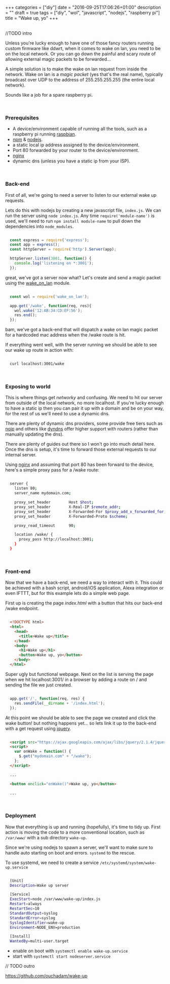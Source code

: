 +++
categories = ["diy"]
date = "2016-09-25T17:06:26+01:00"
description = ""
draft = true
tags = ["diy", "wol", "javascript", "nodejs", "raspberry pi"]
title = "Wake up, yo"
+++

<br>
//TODO intro


Unless you're lucky enough to have one of those fancy routers running custom firmware like ddwrt, when it comes to wake on lan, you need to be on the local network. Or you can go down the painful and scary route of allowing external magic packets to be forwarded...

A simple solution is to make the wake on lan request from inside the network. Wake on lan is a <i>magic packet</i> (yes that's the real name), typically broadcast over UDP to the address of 255.255.255.255 (the entire local network).

Sounds like a job for a spare raspberry pi.

<br>

### Prerequisites

- A device/environment capable of running all the tools, such as a raspberry pi running [raspbian](https://www.raspbian.org/).
- [npm](https://www.npmjs.com/) & [nodejs](https://nodejs.org/en/).
- a static local ip address assigned to the device/environment.
- Port 80 forwarded by your router to the device/environment.
- [nginx](https://www.nginx.com/)
- dynamic dns (unless you have a static ip from your ISP).

<br>

### Back-end

First of all, we're going to need a server to listen to our external wake up requests.

Lets do this with nodejs by creating a new javascript file, `index.js`. We can run the server using `node index.js`. Any time `require('module-name')` is used, we'll need to run `npm install module-name` to pull down the dependencies into `node_modules`.

```javascript

  const express = require('express');
  const app = express();
  const httpServer = require('http').Server(app);

  httpServer.listen(3001, function() {
    console.log('listening on *:3001');
  });

```

great, we've got a server now what? Let's create and send a magic packet using the [wake_on_lan](https://github.com/agnat/node_wake_on_lan) module.

```javascript

  const wol = require('wake_on_lan');

  app.get('/wake', function(req, res){
    wol.wake('12:AB:34:CD:EF:56');
    res.end();
  });

```

bam, we've got a back-end that will dispatch a wake on lan magic packet for a hardcoded mac address when the /wake route is hit.

If everything went well, with the server running we should be able to see our wake up route in action with:
```bash

  curl localhost:3001/wake

```

<br>

### Exposing to world

This is where things get <i>networky</i> and confusing. We need to hit our server from outside of the local network, no more localhost. If you're lucky enough to have a static ip then you can pair it up with a domain and be on your way, for the rest of us we'll need to use a dynamic dns.  

There are plenty of dynamic dns providers, some provide free tiers such as [noip](http://www.noip.com/) and others like [dyndns](http://dyn.com/dns/) offer higher support with routers (rather than manually updating the dns).

There are plenty of guides out there so I won't go into much detail here. Once the dns is setup, it's time to forward those external requests to our internal server.

Using [nginx](https://www.nginx.com/) and assuming that port 80 has been forward to the device, here's a simple proxy pass for a /wake route:

```bash

  server {
    listen 80;
    server_name mydomain.com;

    proxy_set_header        Host $host;
    proxy_set_header        X-Real-IP $remote_addr;
    proxy_set_header        X-Forwarded-For $proxy_add_x_forwarded_for;
    proxy_set_header        X-Forwarded-Proto $scheme;

    proxy_read_timeout      90;

    location /wake/ {
      proxy_pass http://localhost:3001;
    }
  }

```

<br>

### Front-end

Now that we have a back-end, we need a way to interact with it. This could be achieved with a bash script, android/iOS application, Alexa integration or even IFTTT, but for this example lets do a simple web page.

First up is creating the page <i>index.html</i> with a button that hits our back-end /wake endpoint.

```html

  <!DOCTYPE html>
  <html>
    <head>
      <title>Wake up</title>
    </head>
    <body>
      <h1>Wake up</h1>
      <button>Wake up, yo</button>
    </body>
  </html>

```

Super ugly but functional webpage. Next on the list is serving the page when we hit localhost:3001/ in a browser by adding a route on / and sending the file we just created.

```javascript

  app.get('/', function(req, res) {
    res.sendFile(__dirname + '/index.html');
  });

```

At this point we should be able to see the page we created and click the wake button! but nothing happens yet... so lets link it up to the back-end with a get request using [jquery](https://jquery.com/).


```html

  <script src="https://ajax.googleapis.com/ajax/libs/jquery/2.1.4/jquery.min.js"></script>
  <script>
    var onWake = function() {
      $.get("mydomain.com" + "/wake");
    };
  </script>

  ...

  <button onclick="onWake()">Wake up, yo</button>

  ...

```

<br>

### Deployment

Now that everything is up and running (hopefully), it's time to tidy up. First action is moving the code to a more conventional location, such as `/var/www/` with a sub directory `wake-up`.

Since we're using nodejs to spawn a server, we'll want to make sure to handle auto starting on boot and errors. `systemd` to the rescue.

To use systemd, we need to create a service `/etc/systemd/system/wake-up.service`

```bash

  [Unit]
  Description=Wake up server

  [Service]
  ExecStart=node /var/www/wake-up/index.js
  Restart=always
  RestartSec=10
  StandardOutput=syslog
  StandardError=syslog
  SyslogIdentifier=wake-up
  Environment=NODE_ENV=production

  [Install]
  WantedBy=multi-user.target

```

- enable on boot with `systemctl enable wake-up.service`
- start with `systemctl start nodeserver.service`


// TODO outro

https://github.com/ouchadam/wake-up
